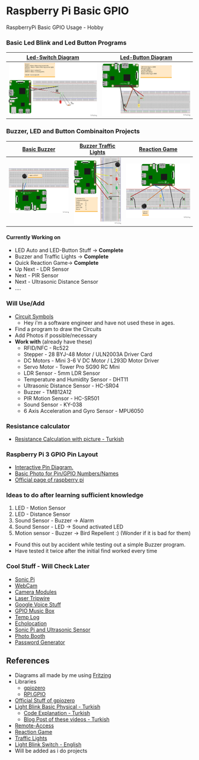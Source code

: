 # Raspberry Pi Basic GPIO

 RaspberryPi Basic GPIO Usage - Hobby

### Basic Led Blink and Led Button Programs

[Led-Switch Diagram](https://github.com/omerwwazap/Raspberry-Pi-Basic-GPIO/blob/master/Led-Program/Switch) |  [Led-Button Diagram](https://github.com/omerwwazap/Raspberry-Pi-Basic-GPIO/blob/master/Led-Program/Button) | 
|:-------------------------:|:-------------------------:
![](https://github.com/omerwwazap/Raspberry-Pi-Basic-GPIO/blob/master/Led-Program/Switch/1-Led-Switch_bb.png)  |  ![](https://github.com/omerwwazap/Raspberry-Pi-Basic-GPIO/blob/master/Led-Program/Button/2-Led-Button_bb.png) |

### Buzzer, LED and Button Combinaiton Projects
[Basic Buzzer](https://github.com/omerwwazap/Raspberry-Pi-Basic-GPIO/blob/master/Buzzer-Program) | [Buzzer Traffic Lights](https://github.com/omerwwazap/Raspberry-Pi-Basic-GPIO/blob/master/Buzzer-Program/Buzzer-Light) | [Reaction Game](https://github.com/omerwwazap/Raspberry-Pi-Basic-GPIO/blob/master/Reaction-Game-Program)
|:-------------------------:|:-------------------------:|:-------------------------:|
 ![Buzzer](https://github.com/omerwwazap/Raspberry-Pi-Basic-GPIO/blob/master/Buzzer-Program/Basic%20Buzzer/Buzzer_bb.png) | ![Buzzer-Light](https://github.com/omerwwazap/Raspberry-Pi-Basic-GPIO/blob/master/Buzzer-Program/Buzzer-Light/Traffic%20Light_bb.png) | ![Reaction](https://github.com/omerwwazap/Raspberry-Pi-Basic-GPIO/blob/master/Reaction-Game-Program/Reaction%20Game_bb.png)

#### Currently Working on

- LED Auto and LED-Button Stuff -> **Complete**
- Buzzer and Traffic Lights -> **Complete**
- Quick Reaction Game-> **Complete**
- Up Next - LDR Sensor
- Next - PIR Sensor
- Next - Ultrasonic Distance Sensor
- ....

### Will Use/Add

- [Circuit Symbols](https://www.electronicshub.org/symbols/)
  - Hey i'm a software engineer and have not used these in ages.
- Find a program to draw the Circuits
- Add Photos if possible/necessary
- **Work with** (already have these)
  - RFID/NFC - Rc522
  - Stepper - 28 BYJ-48 Motor / ULN2003A Driver Card
  - DC Motors -  Mini 3-6 V DC Motor / L293D Motor Driver
  - Servo Motor - Tower Pro SG90 RC Mini
  - LDR Sensor - 5mm LDR Sensor
  - Temperature and Humidity Sensor - DHT11
  - Ultrasonic Distance Sensor - HC-SR04
  - Buzzer - TMB12A12
  - PIR Motion Sensor - HC-SR501
  - Sound Sensor - KY-038
  - 6 Axis Acceleration and Gyro Sensor - MPU6050

### Resistance calculator

- [Resistance Calculation with picture - Turkish](http://ekinoks.cu.edu.tr/direnc/)

### Raspberry Pi 3 GPIO Pin Layout

- [Interactive Pin Diagram.](https://pinout.xyz/#)
- [Basic Photo for Pin/GPIO Numbers/Names](https://maker.robotistan.com/wp-content/uploads/2015/09/GPIO_Pi2.jpg)
- [Official page of raspberry pi](https://www.raspberrypi.org/documentation/usage/gpio/)

### Ideas to do after learning sufficient knowledge

1. LED - Motion Sensor
2. LED - Distance Sensor
3. Sound Sensor - Buzzer -> Alarm
4. Sound Sensor - LED -> Sound activated LED
5. Motion sensor - Buzzer -> Bird Repellent :) (Wonder if it is bad for them)
  - Found this out by accident while testing out a simple Buzzer program.
  - Have tested it twice after the initial find worked every time

### Cool Stuff - Will Check Later

- [Sonic Pi](https://projects.raspberrypi.org/en/projects/getting-started-with-sonic-pi)
- [WebCam](https://www.raspberrypi.org/documentation/usage/webcams/README.md)
- [Camera Modules](https://www.raspberrypi.org/documentation/usage/camera/README.md)
- [Laser Tripwire](https://projects.raspberrypi.org/en/projects/laser-tripwire)
- [Google Voice Stuff](https://projects.raspberrypi.org/en/projects/google-voice-aiy)
- [GPIO Music Box](https://projects.raspberrypi.org/en/projects/gpio-music-box)
- [Temp Log](https://projects.raspberrypi.org/en/projects/temperature-log)
- [Echolocation](https://projects.raspberrypi.org/en/projects/see-like-a-bat)
- [Sonic Pi and Ultrasonic Sensor](https://projects.raspberrypi.org/en/projects/ultrasonic-theremin)
- [Photo Booth](https://projects.raspberrypi.org/en/projects/the-all-seeing-pi)
- [Password Generator](https://projects.raspberrypi.org/en/projects/password-generator)

## References

- Diagrams all made by me using  [Fritzing](https://fritzing.org/)
- Libraries
  - [gpiozero](https://gpiozero.readthedocs.io/en/stable/)
  - [RPI.GPIO](https://www.raspberrypi.org/documentation/usage/gpio/python/README.md)
- [Official Stuff of gpiozero](https://gpiozero.readthedocs.io/en/stable/recipes.html)
- [Light Blink Basic Physical - Turkish](https://www.youtube.com/watch?v=IX-0KgDSU7M&list=PLDRcccSktQd6zXC4_ri_xxMsdgrH5MCPS&index=6)
  - [Code Explanation - Turkish](https://www.youtube.com/watch?v=mrqEWLwpShM)
  - [Blog Post of these videos - Turkish](https://maker.robotistan.com/raspberry-pi-dersleri-4-gpio-ile-led-kontrolu/)
- [Remote-Access](https://www.raspberrypi.org/documentation/remote-access/)
- [Reaction Game](https://projects.raspberrypi.org/en/projects/python-quick-reaction-game)
- [Traffic Lights](https://projects.raspberrypi.org/en/projects/physical-computing)
- [Light Blink Switch - English](https://www.youtube.com/watch?v=U6N5pRDOrg4)
- Will be added as  i do projects
